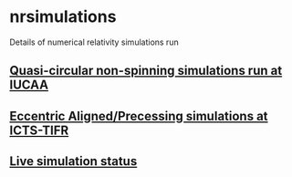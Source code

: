 # nrsimulations

Details of numerical relativity simulations run

## [Quasi-circular non-spinning simulations run at IUCAA](IUCAA_sims.md)
## [Eccentric Aligned/Precessing simulations at ICTS-TIFR](EccentricAlignedPrecessing.md)

## [Live simulation status](SimulationStatus.md)



